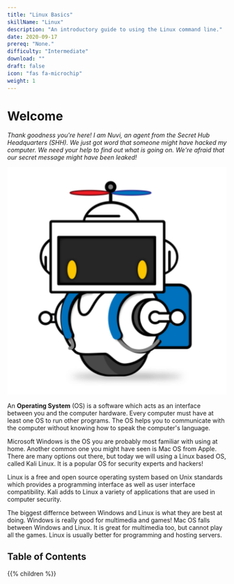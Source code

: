 ```yaml
---
title: "Linux Basics"
skillName: "Linux"
description: "An introductory guide to using the Linux command line."
date: 2020-09-17
prereq: "None."
difficulty: "Intermediate"
download: ""
draft: false
icon: "fas fa-microchip"
weight: 1
---
```


# Welcome

*Thank goodness you're here! I am Nuvi, an agent from the Secret Hub Headquarters (SHH). We just got word that someone might have hacked my computer. We need your help to find out what is going on. We're afraid that our secret message might have been leaked!*

![nuvi picture](images/nuvi.PNG?classes=border,shadow)

An **Operating System** (OS) is a software which acts as an interface between you and the computer hardware. Every computer must have at least one OS to run other programs. The OS helps you to communicate with the computer without knowing how to speak the computer's language.

Microsoft Windows is the OS you are probably most familiar with using at home. Another common one you might have seen is Mac OS from Apple. There are many options out there, but today we will using a Linux based OS, called Kali Linux. It is a popular OS for security experts and hackers!

Linux is a free and open source operating system based on Unix standards which provides a programming interface as well as user interface compatibility. Kali adds to Linux a variety of applications that are used in computer security.

The biggest differnce between Windows and Linux is what they are best at doing. Windows is really good for multimedia and games! Mac OS falls between Windows and Linux. It is great for multimedia too, but cannot play all the games. Linux is usually better for programming and hosting servers.



## Table of Contents

{{% children %}}
